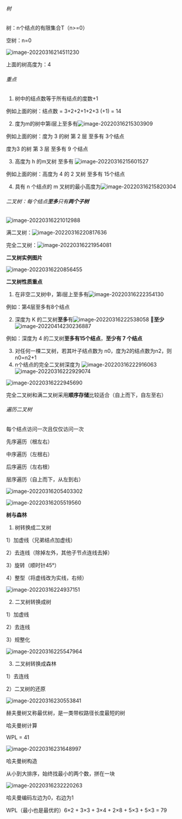###### 树

树：n个结点的有限集合T（n>=0）

空树：n=0

![image-20220316214511230](C:\Users\梁發粲\AppData\Roaming\Typora\typora-user-images\image-20220316214511230.png)

上面的树高度为：4

###### 重点

1. 树中的结点数等于所有结点的度数+1

例如上面的树：结点数 = 3+2+2+1+2+3 (+1) = 14

2. 度为m的树中第i层上至多有![image-20220316215303909](C:\Users\梁發粲\AppData\Roaming\Typora\typora-user-images\image-20220316215303909.png)

例如上面的树：度为 3 的树 第 2 层 至多有 3个结点

度为3 的树 第  3 层 至多有 9 个结点

3. 高度为 h 的m叉树 至多有 ![image-20220316215601527](C:\Users\梁發粲\AppData\Roaming\Typora\typora-user-images\image-20220316215601527.png)

例如上面的树：高度为 4 的 2 叉树 至多有 15个结点

4. 具有 n 个结点的 m 叉树的最小高度为![image-20220316215820304](C:\Users\梁發粲\AppData\Roaming\Typora\typora-user-images\image-20220316215820304.png)



###### 二叉树：每个结点**至多**只有**两个子树**



![image-20220316221012988](C:\Users\梁發粲\AppData\Roaming\Typora\typora-user-images\image-20220316221012988.png)

满二叉树：![image-20220316220817636](C:\Users\梁發粲\AppData\Roaming\Typora\typora-user-images\image-20220316220817636.png)



完全二叉树：![image-20220316221954081](C:\Users\梁發粲\AppData\Roaming\Typora\typora-user-images\image-20220316221954081.png)

**二叉树实例图片**

![image-20220316220856455](C:\Users\梁發粲\AppData\Roaming\Typora\typora-user-images\image-20220316220856455.png)



**二叉树性质重点**

1. 在非空二叉树中，第i层上至多有![image-20220316222354130](C:\Users\梁發粲\AppData\Roaming\Typora\typora-user-images\image-20220316222354130.png)

例如：第4层至多有8个结点

2. 深度为 K 的二叉树**至多**有![image-20220316222538058](C:\Users\梁發粲\AppData\Roaming\Typora\typora-user-images\image-20220316222538058.png)    🌂**至少**  ![image-20220414230236887](C:\Users\梁發粲\AppData\Roaming\Typora\typora-user-images\image-20220414230236887.png)

例如：深度为 4 的二叉树**至多有15个结点**，**至少有 7 个结点**

3. 对任何一棵二叉树，若其叶子结点数为 n0，度为2的结点数为n2，则n0=n2+1
4. n个结点的完全二叉树深度为 ![image-20220316222916063](C:\Users\梁發粲\AppData\Roaming\Typora\typora-user-images\image-20220316222916063.png)![image-20220316222929074](C:\Users\梁發粲\AppData\Roaming\Typora\typora-user-images\image-20220316222929074.png)

![image-20220316222945690](C:\Users\梁發粲\AppData\Roaming\Typora\typora-user-images\image-20220316222945690.png)



完全二叉树和满二叉树采用**顺序存储**比较适合（自上而下，自左至右）



###### 遍历二叉树

每个结点访问一次且仅仅访问一次

先序遍历（根左右）

中序遍历（左根右）

后序遍历（左右根）

层序遍历（自上而下，从左到右）

![image-20220316205403302](C:\Users\梁發粲\AppData\Roaming\Typora\typora-user-images\image-20220316205403302.png)

![image-20220316205519560](C:\Users\梁發粲\AppData\Roaming\Typora\typora-user-images\image-20220316205519560.png)





**树与森林**

1. 树转换成二叉树

1）加虚线（兄弟结点加虚线）

2）去连线（除掉左外，其他子节点连线去掉）

3）旋转（顺时针45°）

4）整型（将虚线改为实线，右倾）

![image-20220316224937151](C:\Users\梁發粲\AppData\Roaming\Typora\typora-user-images\image-20220316224937151.png)



2. 二叉树转换成树

1）加虚线

2）去连线

3）规整化

![image-20220316225547964](C:\Users\梁發粲\AppData\Roaming\Typora\typora-user-images\image-20220316225547964.png)





3. 二叉树转换成森林

1）去连线

2）二叉树的还原

![image-20220316230553841](C:\Users\梁發粲\AppData\Roaming\Typora\typora-user-images\image-20220316230553841.png)





赫夫曼树又称最优树，是一类带权路径长度最短的树

哈夫曼树计算

WPL = 41

![image-20220316231648997](C:\Users\梁發粲\AppData\Roaming\Typora\typora-user-images\image-20220316231648997.png)

哈夫曼树构造

从小到大排序，始终找最小的两个数，拼在一块

![image-20220316232220263](C:\Users\梁發粲\AppData\Roaming\Typora\typora-user-images\image-20220316232220263.png)

哈夫曼编码左边为0，右边为1

WPL（最小也是最优的）6×2 + 3×3 + 3×4 + 2×8 + 5×3 + 5×3 = 79